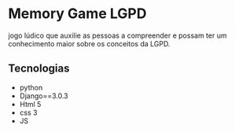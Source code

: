 # Memory Game LGPD
jogo lúdico que auxilie as pessoas a compreender e possam ter um
conhecimento maior sobre os conceitos da LGPD.

## Tecnologias
- python
- Django==3.0.3
- Html 5
- css 3
- JS 